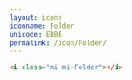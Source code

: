 ```yaml
---
layout: icons
iconname: Folder
unicode: EBBB
permalink: /icon/Folder/
---
```


``` html
<i class="mi mi-Folder"></i>
```
